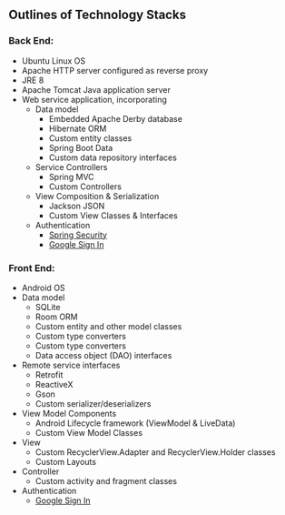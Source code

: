 ## Outlines of Technology Stacks

### Back End: 

* Ubuntu Linux OS
* Apache HTTP server configured as reverse proxy
* JRE 8
* Apache Tomcat Java application server
* Web service application, incorporating
    * Data model
        * Embedded Apache Derby database
        * Hibernate ORM
        * Custom entity classes
        * Spring Boot Data
        * Custom data repository interfaces
    * Service Controllers
        * Spring MVC
        * Custom Controllers
    * View Composition & Serialization
        * Jackson JSON
        * Custom View Classes & Interfaces
    * Authentication
        * [Spring Security](https://spring.io/projects/spring-security)
        * [Google Sign In](https://developers.google.com/identity)
        
### Front End:

* Android OS
* Data model
    * SQLite
    * Room ORM
    * Custom entity and other model classes
    * Custom type converters
    * Custom type converters
    * Data access object (DAO) interfaces
* Remote service interfaces
    * Retrofit
    * ReactiveX
    * Gson
    * Custom serializer/deserializers
* View Model Components
    * Android Lifecycle framework (ViewModel & LiveData)
    * Custom View Model Classes
* View
    * Custom RecyclerView.Adapter and RecyclerView.Holder classes
    * Custom Layouts
* Controller
    * Custom activity and fragment classes
* Authentication
    * [Google Sign In](https://developers.google.com/identity)